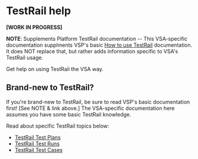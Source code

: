 # TestRail help

**[WORK IN PROGRESS]**

**NOTE**: Supplements Platform TestRail documentation -- This VSA-specific documentation supplments VSP's basic [How to use TestRail](https://github.com/department-of-veterans-affairs/va.gov-team/tree/master/platform/quality-assurance/testrail) documentation.  It does NOT replace that, but rather adds information specific to VSA's TestRail usage.

Get help on using TestRail the VSA way.

## Brand-new to TestRail?

If you're brand-new to TestRail, be sure to read VSP's basic documentation first! [See NOTE & link above.]  The VSA-specific documentation here assumes you have some basic TestRail knowledge.

Read about specific TestRail topics below:

- [TestRail Test Plans](vsa-qa-testrail-plans.md)
- [TestRail Test Runs](vsa-qa-testrail-runs.md)
- [TestRail Test Cases](vsa-qa-testrail-cases.md)

